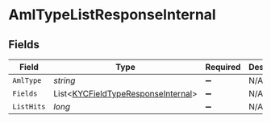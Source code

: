 # AmlTypeListResponseInternal


## Fields

| Field                                                                                         | Type                                                                                          | Required                                                                                      | Description                                                                                   |
| --------------------------------------------------------------------------------------------- | --------------------------------------------------------------------------------------------- | --------------------------------------------------------------------------------------------- | --------------------------------------------------------------------------------------------- |
| `AmlType`                                                                                     | *string*                                                                                      | :heavy_minus_sign:                                                                            | N/A                                                                                           |
| `Fields`                                                                                      | List<[KYCFieldTypeResponseInternal](../../Models/Components/KYCFieldTypeResponseInternal.md)> | :heavy_minus_sign:                                                                            | N/A                                                                                           |
| `ListHits`                                                                                    | *long*                                                                                        | :heavy_minus_sign:                                                                            | N/A                                                                                           |